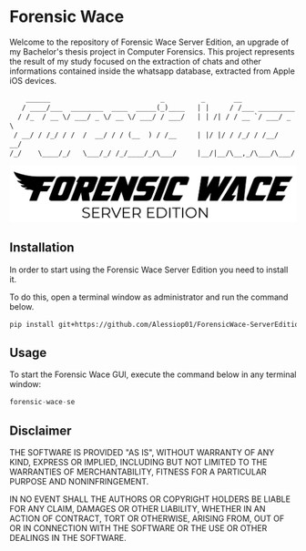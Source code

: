 # Forensic Wace

Welcome to the repository of Forensic Wace Server Edition, an upgrade of my Bachelor's thesis project in Computer Forensics. This project represents the result of my study focused on the extraction of chats and other informations contained inside the whatsapp database, extracted from Apple iOS devices.

```
    ______                           _         _       __              
   / ____/___  ________  ____  _____(_)____   | |     / /___ _________ 
  / /_  / __ \/ ___/ _ \/ __ \/ ___/ / ___/   | | /| / / __ `/ ___/ _ \
 / __/ / /_/ / /  /  __/ / / (__  ) / /__     | |/ |/ / /_/ / /__/  __/
/_/    \____/_/   \___/_/ /_/____/_/\___/     |__/|__/\__,_/\___/\___/ 
```

![Logo.png](src%2FforensicWace_SE%2Fassets%2Fimg%2FLogo.png)

## Installation

In order to start using the Forensic Wace Server Edition you need to install it.

To do this, open a terminal window as administrator and run the command below.

```bash
pip install git+https://github.com/Alessiop01/ForensicWace-ServerEdition
```

## Usage
To start the Forensic Wace GUI, execute the command below in any terminal window:

```python
forensic-wace-se
```

## Disclaimer
THE SOFTWARE IS PROVIDED "AS IS", WITHOUT WARRANTY OF ANY KIND, EXPRESS OR
IMPLIED, INCLUDING BUT NOT LIMITED TO THE WARRANTIES OF MERCHANTABILITY,
FITNESS FOR A PARTICULAR PURPOSE AND NONINFRINGEMENT.

IN NO EVENT SHALL THE AUTHORS OR COPYRIGHT HOLDERS BE LIABLE FOR ANY CLAIM, DAMAGES OR OTHER
LIABILITY, WHETHER IN AN ACTION OF CONTRACT, TORT OR OTHERWISE, ARISING FROM,
OUT OF OR IN CONNECTION WITH THE SOFTWARE OR THE USE OR OTHER DEALINGS IN THE
SOFTWARE.
